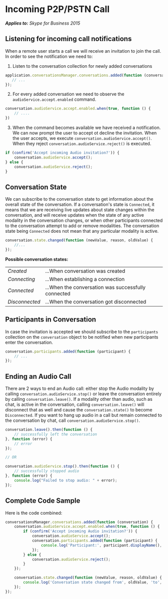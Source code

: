 
# Incoming P2P/PSTN Call

 _**Applies to:** Skype for Business 2015_

## Listening for incoming call notifications

When a remote user starts a call we will receive an invitation to join the call.
In order to see the notification we need to:
1. Listen to the conversation collection for newly added conversations
 ```js
application.conversationsManager.conversations.added(function (conversation) {
    // ...
});
```
2. For every added conversation we need to observe the `audioService.accept.enabled` command.
```js
conversation.audioService.accept.enabled.when(true, function () {
    // ....
})
```
3. When the command becomes available we have received a notification. We can now prompt the user to accept ot decline the invitation.
When the user accepts, we execute `conversation.audioService.accept()`. When they reject `conversation.audioService.reject()` is executed.
```js
if (confirm('Accept incoming Audio invitation?')) {
    conversation.audioService.accept();
} else {
    conversation.audioService.reject();
}
```

## Conversation State
We can subscribe to the conversation state to get information about the overall state of the conversation.
If a conversation's state is `Connected`, it means that we are receiving live updates about state changes within the
conversation, and will receive updates when the state of any active modality in the conversation changes, or
when other participants connected to the conversation attempt to add or remove modalities. The conversation state
being `Connected` does not mean that any particular modality is active.

```js
conversation.state.changed(function (newValue, reason, oldValue) {
    //...
});
```

**Possible conversation states:**

|||
|--------------|------------------------------------------|
| *Created* | ...When conversation was created
| *Connecting*    | ...When establishing a connection           |
| *Connected* | ...When the conversation was successfully connected |
| *Disconnected* | ...When the conversation got disconnected |

## Participants in Conversation
In case the invitation is accepted we should subscribe to the `participants` collection on the `conversation` object to be notified when new participants enter the conversation.

```js
conversation.participants.added(function (participant) {
    // ...
});
```

## Ending an Audio Call

There are 2 ways to end an Audio call: either stop the Audio modality by calling `conversation.audioService.stop()`
or leave the conversation entirely by calling `conversation.leave()`. If a modality other than audio, such
as chat, is active in the conversation, calling `conversation.leave()` will disconnect that as well and
cause the `conversation.state()` to become `Disconnected`. If you want to hang up audio in a call but remain
connected to the conversation by chat, call `conversation.audioService.stop()`.

```js
conversation.leave().then(function () {
    // successfully left the conversation
}, function (error) {
    // error
});

// OR

conversation.audioService.stop().then(function () {
    // successfully stopped audio
}, function (error) {
    console.log("Failed to stop audio: " + error);
});
```

## Complete Code Sample
Here is the code combined:

```js
conversationsManager.conversations.added(function (conversation) {
    conversation.audioService.accept.enabled.when(true, function () {
        if (confirm('Accept incoming Audio invitation?')) {
            conversation.audioService.accept();
            conversation.participants.added(function (participant) {
                console.log('Participant:', participant.displayName(), 'has been added to the conversation');
            });
        } else {
            conversation.audioService.reject();
        }
    });

    conversation.state.changed(function (newValue, reason, oldValue) {
        console.log('Conversation state changed from', oldValue, 'to', newValue);
    });
});
```
